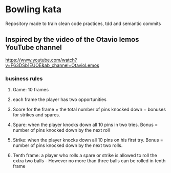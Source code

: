 # Bowling kata
Repository made to train clean code practices, tdd and semantic commits

## Inspired by the video of the Otavio lemos YouTube channel
https://www.youtube.com/watch?v=F63DSb1EUOE&ab_channel=OtavioLemos

### business rules
1. Game: 10 frames

2. each frame the player has two opportunities

3. Score for the frame = the total number of pins knocked down + bonuses for strikes and spares.

4. Spare: when the player knocks down all 10 pins in two tries. Bonus = number of pins knocked down by the next roll

5. Strike: when the player knocks down all 10 pins on his first try. Bonus = number of pins knocked down by the next two rolls.

6. Tenth frame: a player who rolls a spare or strike is allowed to roll the extra two balls - However no more than three balls can be rolled in tenth frame
